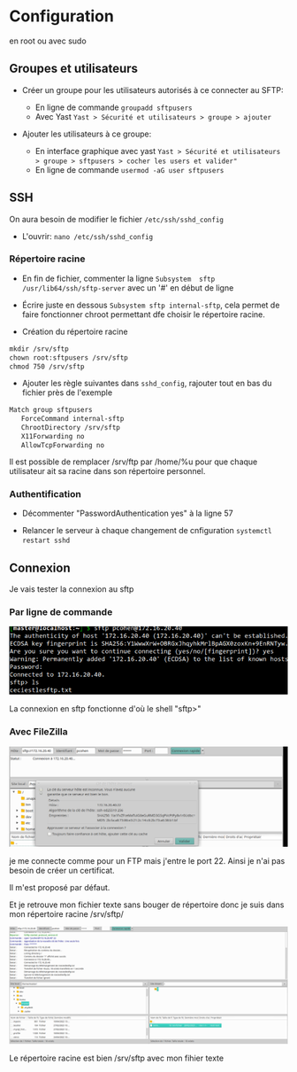 # Configuration 
en root ou avec sudo 


## Groupes et utilisateurs

* Créer un groupe pour les utilisateurs autorisés à ce connecter au SFTP:

    * En ligne de commande `groupadd sftpusers` 
    * Avec Yast `Yast > Sécurité et utilisateurs > groupe > ajouter`

* Ajouter les utilisateurs à ce groupe:

    * En interface graphique avec yast `Yast > Sécurité et utilisateurs > groupe > sftpusers > cocher les users et valider"`
    * En ligne de commande `usermod -aG user sftpusers`

## SSH

On aura besoin de modifier le fichier  `/etc/ssh/sshd_config`

* L'ouvrir: `nano /etc/ssh/sshd_config`


### Répertoire racine

* En fin de fichier, commenter la ligne `Subsystem  sftp    /usr/lib64/ssh/sftp-server` avec un '#' en début de ligne

* Écrire juste en dessous `Subsystem sftp internal-sftp`, cela permet de faire fonctionner chroot permettant dfe choisir le répertoire racine.

* Création du répertoire racine 
```
mkdir /srv/sftp
chown root:sftpusers /srv/sftp
chmod 750 /srv/sftp
```

* Ajouter les règle suivantes dans  `sshd_config`, rajouter tout en bas du  fichier près de l'exemple

```
Match group sftpusers
   ForceCommand internal-sftp
   ChrootDirectory /srv/sftp
   X11Forwarding no
   AllowTcpForwarding no
```
Il est possible de remplacer /srv/ftp par /home/%u pour que chaque utilisateur ait sa racine dans son répertoire personnel.

### Authentification 

* Décommenter "PasswordAuthentication yes" à la ligne 57

* Relancer le serveur à chaque changement de cnfiguration `systemctl restart sshd`

## Connexion

Je vais tester la connexion au sftp 

### Par ligne de commande

![sftp cli](https://raw.githubusercontent.com/1Tyron140/doc/main/images/sftp/sftp_cli.png)

La connexion en sftp fonctionne d'où le shell "sftp>"

### Avec FileZilla

![sftp filezilla](https://raw.githubusercontent.com/1Tyron140/doc/main/images/sftp/sftp_filezilla.png "sftp filezilla")

je me connecte comme pour un FTP mais j'entre le port 22. Ainsi je n'ai pas besoin de créer un certificat.

Il m'est proposé par défaut.

Et je retrouve mon fichier texte sans bouger de répertoire donc je suis dans mon répertoire racine /srv/sftp/

![sftp filezilla 2](https://raw.githubusercontent.com/1Tyron140/doc/main/images/sftp/sftp_filezilla_2.png "sftp filezilla 2")

Le répertoire racine est bien /srv/sftp avec mon fihier texte

 
